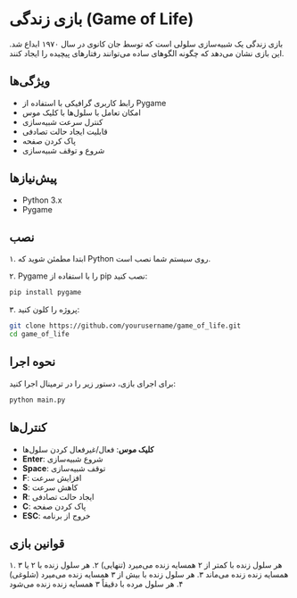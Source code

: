 # بازی زندگی (Game of Life)

بازی زندگی یک شبیه‌سازی سلولی است که توسط جان کانوی در سال ۱۹۷۰ ابداع شد. این بازی نشان می‌دهد که چگونه الگوهای ساده می‌توانند رفتارهای پیچیده را ایجاد کنند.

## ویژگی‌ها

- رابط کاربری گرافیکی با استفاده از Pygame
- امکان تعامل با سلول‌ها با کلیک موس
- کنترل سرعت شبیه‌سازی
- قابلیت ایجاد حالت تصادفی
- پاک کردن صفحه
- شروع و توقف شبیه‌سازی

## پیش‌نیازها

- Python 3.x
- Pygame

## نصب

۱. ابتدا مطمئن شوید که Python روی سیستم شما نصب است.

۲. Pygame را با استفاده از pip نصب کنید:
```bash
pip install pygame
```

۳. پروژه را کلون کنید:
```bash
git clone https://github.com/yourusername/game_of_life.git
cd game_of_life
```

## نحوه اجرا

برای اجرای بازی، دستور زیر را در ترمینال اجرا کنید:
```bash
python main.py
```

## کنترل‌ها

- **کلیک موس**: فعال/غیرفعال کردن سلول‌ها
- **Enter**: شروع شبیه‌سازی
- **Space**: توقف شبیه‌سازی
- **F**: افزایش سرعت
- **S**: کاهش سرعت
- **R**: ایجاد حالت تصادفی
- **C**: پاک کردن صفحه
- **ESC**: خروج از برنامه

## قوانین بازی

۱. هر سلول زنده با کمتر از ۲ همسایه زنده می‌میرد (تنهایی)
۲. هر سلول زنده با ۲ یا ۳ همسایه زنده زنده می‌ماند
۳. هر سلول زنده با بیش از ۳ همسایه زنده می‌میرد (شلوغی)
۴. هر سلول مرده با دقیقاً ۳ همسایه زنده زنده می‌شود